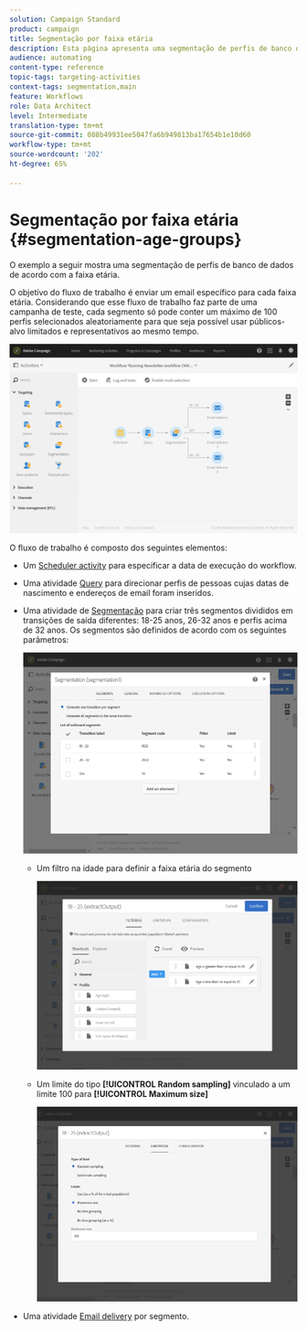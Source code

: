 ```yaml
---
solution: Campaign Standard
product: campaign
title: Segmentação por faixa etária
description: Esta página apresenta uma segmentação de perfis de banco de dados de acordo com sua faixa etária. O objetivo do fluxo de trabalho é enviar um email específico para cada faixa etária.
audience: automating
content-type: reference
topic-tags: targeting-activities
context-tags: segmentation,main
feature: Workflows
role: Data Architect
level: Intermediate
translation-type: tm+mt
source-git-commit: 088b49931ee5047fa6b949813ba17654b1e10d60
workflow-type: tm+mt
source-wordcount: '202'
ht-degree: 65%

---
```



# Segmentação por faixa etária {#segmentation-age-groups}

O exemplo a seguir mostra uma segmentação de perfis de banco de dados de acordo com a faixa etária.

O objetivo do fluxo de trabalho é enviar um email específico para cada faixa etária. Considerando que esse fluxo de trabalho faz parte de uma campanha de teste, cada segmento só pode conter um máximo de 100 perfis selecionados aleatoriamente para que seja possível usar públicos-alvo limitados e representativos ao mesmo tempo.

![](assets/wkf_segment_example_4.png)

O fluxo de trabalho é composto dos seguintes elementos:

* Um [Scheduler activity](../../automating/using/segmentation.md) para especificar a data de execução do workflow.
* Uma atividade [Query](../../automating/using/query.md) para direcionar perfis de pessoas cujas datas de nascimento e endereços de email foram inseridos.
* Uma atividade de [Segmentação](../../automating/using/segmentation.md) para criar três segmentos divididos em transições de saída diferentes: 18-25 anos, 26-32 anos e perfis acima de 32 anos. Os segmentos são definidos de acordo com os seguintes parâmetros:

   ![](assets/wkf_segment_example_3.png)

   * Um filtro na idade para definir a faixa etária do segmento

      ![](assets/wkf_segment_new_segment.png)

   * Um limite do tipo **[!UICONTROL Random sampling]** vinculado a um limite 100 para **[!UICONTROL Maximum size]**

      ![](assets/wkf_segment_example_1.png)

* Uma atividade [Email delivery](../../automating/using/email-delivery.md) por segmento.
